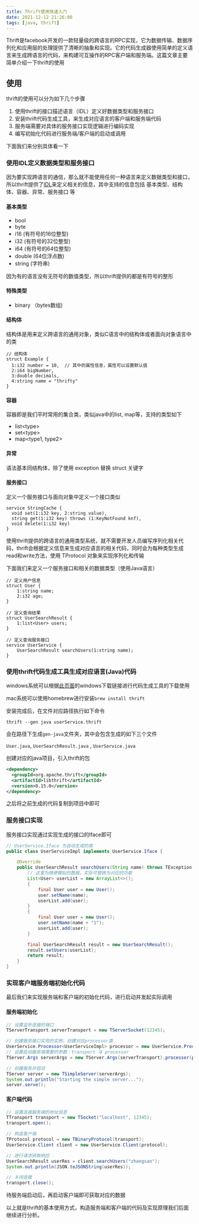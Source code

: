```yaml
---
title: Thrift使用快速入门
date: 2021-12-12 21:26:08
tags: [java, thrift]
---
```


Thrift是facebook开发的一款轻量级的跨语言的RPC实现，它为数据传输、数据序列化和应用层的处理提供了清晰的抽象和实现。它的代码生成器使用简单的定义语言来生成跨语言的代码，来构建可互操作的RPC客户端和服务端。这篇文章主要简单介绍一下thrift的使用

<!-- more -->

## 使用

thrift的使用可以分为如下几个步骤

1. 使用thrift的接口描述语言（IDL）定义好数据类型和服务接口
2. 安装thrift代码生成工具，来生成对应语言的客户端和服务端代码
3. 服务端需要对具体的服务接口实现逻辑进行编码实现
4. 编写初始化代码进行服务端/客户端的启动或调用

下面我们来分别具体看一下

### 使用IDL定义数据类型和服务接口

因为要实现跨语言的通信，那么就不能使用任何一种语言来定义数据类型和接口，所以thrift提供了[IDL](https://thrift.apache.org/docs/idl)来定义相关的信息，其中支持的信息包括 基本类型、结构体、容器、异常、服务接口 等

#### 基本类型

- bool
- byte
- i16 (有符号的16位整型)
- i32 (有符号的32位整型)
- i64 (有符号的64位整型)
- double (64位浮点数)
- string (字符串)

因为有的语言没有无符号的数值类型，所以thrift提供的都是有符号的整形

#### 特殊类型

- binary （bytes数组) 

#### 结构体

结构体是用来定义跨语言的通用对象，类似C语言中的结构体或者面向对象语言中的类

```
// 结构体
struct Example {
  1:i32 number = 10,  // 其中的属性信息，属性可以设置默认值
  2:i64 bigNumber,
  3:double decimals,
  4:string name = "thrifty"
}
```

#### 容器

容器即是我们平时常用的集合类，类似java中的list, map等，支持的类型如下

- list<type\>
- set<type\>
- map<type1, type2>

#### 异常

语法基本同结构体，除了使用 exception 替换 struct 关键字

#### 服务接口

定义一个服务接口与面向对象中定义一个接口类似

```
service StringCache {
  void set(1:i32 key, 2:string value),
  string get(1:i32 key) throws (1:KeyNotFound knf),
  void delete(1:i32 key)
}
```

使用thrift提供的跨语言的通用类型系统，就不需要开发人员编写序列化相关代码，thrift会根据定义信息来生成对应语言的相关代码，同时会为每种类型生成read和write方法，使用 TProtocol 对象来实现序列化和传输



下面我们来定义一个服务接口和相关的数据类型（使用Java语言）

```
// 定义用户信息
struct User {
    1:string name;
    2:i32 age;
}

// 定义查询结果
struct UserSearchResult {
    1:list<User> users;
}

// 定义查询服务接口
service UserService {
    UserSearchResult searchUsers(1:string name);
}
```



### 使用thrift代码生成工具生成对应语言(Java)代码

windows系统可以根据[此页面](https://thrift.apache.org/download)的windows下载链接进行代码生成工具的下载使用

mac系统可以使用homebrew进行安装`brew install thrift`

安装完成后，在文件对应路径执行如下命令

`thrift --gen java userService.thrift `

会在路径下生成`gen-java`文件夹，其中会包含生成的如下三个文件

`User.java`, `UserSearchResult.java` , `UserService.java`



创建对应的java项目，引入thrift的包

```xml
<dependency>
  <groupId>org.apache.thrift</groupId>
  <artifactId>libthrift</artifactId>
  <version>0.15.0</version>
</dependency>
```

之后将之前生成的代码复制到项目中即可



### 服务接口实现

服务接口实现通过实现生成的接口的Iface即可

```java
// UserService.Iface 为自动生成的类
public class UserServiceImpl implements UserService.Iface {

    @Override
    public UserSearchResult searchUsers(String name) throws TException {
        // 这里为随便模拟的数据，实际可替换为对应的功能
        List<User> userList = new ArrayList<>();
        {
            final User user = new User();
            user.setName(name);
            userList.add(user);
        }
        {
            final User user = new User();
            user.setName(name + "1");
            userList.add(user);
        }

        final UserSearchResult result = new UserSearchResult();
        result.setUsers(userList);
        return result;
    }
}
```



### 实现客户端服务端初始化代码

最后我们来实现服务端和客户端的初始化代码，进行启动并发起实际调用

#### 服务端初始化

```java
// 设置监听连接的端口
TServerTransport serverTransport = new TServerSocket(12345);

// 创建服务接口实现的实例，创建对应processor类
UserService.Processor<UserServiceImpl> processor = new UserService.Processor<>(new UserServiceImpl());
// 设置启动服务端需要的参数：transport 与 processor
TServer.Args serverArgs = new TServer.Args(serverTransport).processor(processor);

// 创建服务并启动
TServer server = new TSimpleServer(serverArgs);
System.out.println("Starting the simple server...");
server.serve();
```

#### 客户端代码

```java
// 设置连接服务端的地址信息
TTransport transport = new TSocket("localhost", 12345);
transport.open();

// 构造客户端
TProtocol protocol = new TBinaryProtocol(transport);
UserService.Client client = new UserService.Client(protocol);

// 进行请求获取响应
UserSearchResult userRes = client.searchUsers("zhangsan");
System.out.println(JSON.toJSONString(userRes));

// 关闭连接
transport.close();
```

待服务端启动后，再启动客户端即可获取对应的数据



以上就是thrift的基本使用方式，构造服务端和客户端的代码及实现原理我们后面继续进行分析。
